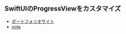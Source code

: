 ## SwiftUIのProgressViewをカスタマイズ
- [ポートフォリオサイト](https://www.taat.page/article/detail/mGyOL9ouyGO3TrkUMwfY)
- [note](https://note.com/taatn0te/n/nbda0c5e7bff0)
